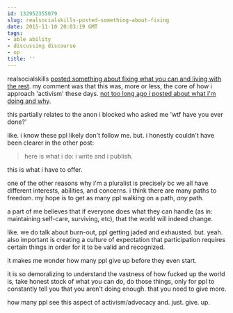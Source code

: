 ```yaml
---
id: 132952355079
slug: realsocialskills-posted-something-about-fixing
date: 2015-11-10 20:03:19 GMT
tags:
- able ability
- discussing discourse
- op
title: ''
---
```

realsocialskills [posted something about fixing what you can and living with the rest][1]. my comment was that this was, more or less, the core of how i approach 'activism' these days. [not too long ago i posted about what i'm doing and why][2].

this partially relates to the anon i blocked who asked me 'wtf have you ever done?'

like. i know these ppl likely don't follow me. but. i honestly couldn't have been clearer in the other post:

> here is what i do: i write and i publish.

this is what i have to offer.

one of the other reasons why i'm a pluralist is precisely bc we all have different interests, abilities, and concerns. i think there are many paths to freedom. my hope is to get as many ppl walking on a path, *any* path.

a part of me believes that if everyone does what they can handle (as in: maintaining self-care, surviving, etc), that the world will indeed change.

like. we do talk about burn-out, ppl getting jaded and exhausted. but. yeah. also important is creating a culture of expectation that participation requires certain things in order for it to be valid and recognized.

it makes me wonder how many ppl give up before they even start.

it is so demoralizing to understand the vastness of how fucked up the world is, take honest stock of what you can do, do those things, only for ppl to constantly tell you that you aren't doing enough. that you need to give more. 

how many ppl see this aspect of activism/advocacy and. just. give. up.

[1]: http://syx.pw/1kKanqc
[2]: http://syx.pw/1kKaXUN